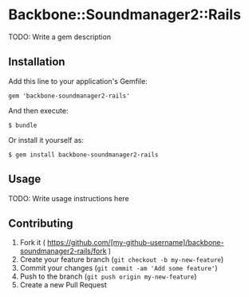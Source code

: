 # Backbone::Soundmanager2::Rails

TODO: Write a gem description

## Installation

Add this line to your application's Gemfile:

    gem 'backbone-soundmanager2-rails'

And then execute:

    $ bundle

Or install it yourself as:

    $ gem install backbone-soundmanager2-rails

## Usage

TODO: Write usage instructions here

## Contributing

1. Fork it ( https://github.com/[my-github-username]/backbone-soundmanager2-rails/fork )
2. Create your feature branch (`git checkout -b my-new-feature`)
3. Commit your changes (`git commit -am 'Add some feature'`)
4. Push to the branch (`git push origin my-new-feature`)
5. Create a new Pull Request
